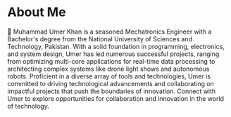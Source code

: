 # About Me
👋 Muhammad Umer Khan is a seasoned Mechatronics Engineer with a Bachelor's degree from the National University of Sciences and Technology, Pakistan. With a solid foundation in programming, electronics, and system design, Umer has led numerous successful projects, ranging from optimizing multi-core applications for real-time data processing to architecting complex systems like drone light shows and autonomous robots. Proficient in a diverse array of tools and technologies, Umer is committed to driving technological advancements and collaborating on impactful projects that push the boundaries of innovation. Connect with Umer to explore opportunities for collaboration and innovation in the world of technology.
<!--
**dev-umerkhan/dev-umerkhan** is a ✨ _special_ ✨ repository because its `README.md` (this file) appears on your GitHub profile.

Here are some ideas to get you started:

- 🔭 I’m currently working on ...
- 🌱 I’m currently learning ...
- 👯 I’m looking to collaborate on ...
- 🤔 I’m looking for help with ...
- 💬 Ask me about ...
- 📫 How to reach me: ...
- 😄 Pronouns: ...
- ⚡ Fun fact: ...
-->
